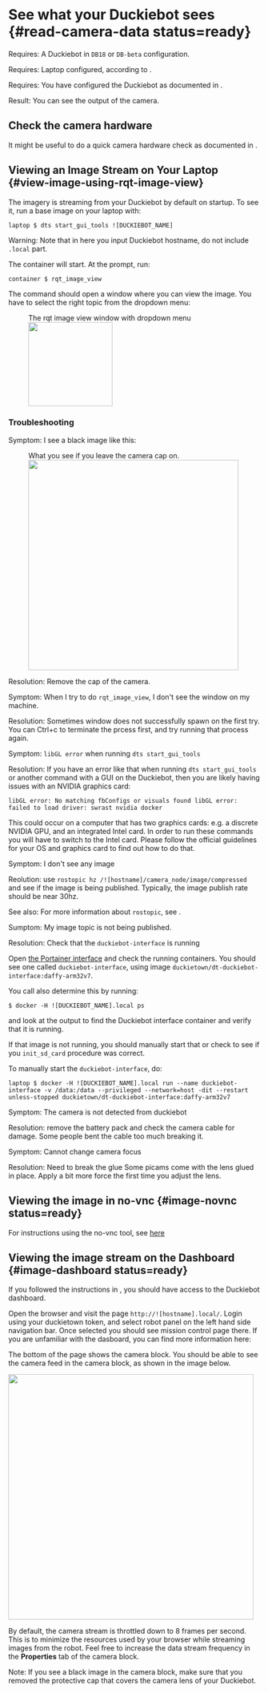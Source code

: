 # See what your Duckiebot sees {#read-camera-data status=ready}

<div class='requirements' markdown='1'>

Requires: A Duckiebot in `DB18` or `DB-beta` configuration.

Requires: Laptop configured, according to [](#laptop-setup).

Requires: You have configured the Duckiebot as documented in [](#setup-duckiebot).

Result: You can see the output of the camera.

</div>

## Check the camera hardware

It might be useful to do a quick camera hardware check as documented in [](#howto-camera-db18).

## Viewing an Image Stream on Your Laptop {#view-image-using-rqt-image-view}

The imagery is streaming from your Duckiebot by default on startup.
To see it, run a base image on your laptop with:

    laptop $ dts start_gui_tools ![DUCKIEBOT_NAME]

Warning: Note that in here you input Duckiebot hostname, do not include `.local` part. 

The container will start. At the prompt, run:

    container $ rqt_image_view

The command should open a window where you can view the image.
You have to select the right topic from the dropdown menu:

<figure>
    <figcaption>The rqt image view window with dropdown menu</figcaption>
    <img style='width:12em' src="rqt_image_view.png"/>
</figure>

### Troubleshooting

Symptom: I see a black image like this:

<figure id="Cap on photo">
    <figcaption>What you see if you leave the camera cap on.</figcaption>
     <img src="capon.png" style='width: 30em'/>
</figure>

Resolution: Remove the cap of the camera.

Symptom: When I try to do `rqt_image_view`, I don't see the window on my machine.

Resolution: Sometimes window does not successfully spawn on the first try. You can Ctrl+c to terminate the prcess first, and try running that process again.

Symptom: `libGL error` when running `dts start_gui_tools`

Resolution: If you have an error like that when running `dts start_gui_tools` or another command with a GUI on the Duckiebot, then you are likely having issues with an NVIDIA graphics card:

`libGL error: No matching fbConfigs or visuals found libGL error: failed to load driver: swrast nvidia docker`

This could occur on a computer that has two graphics cards: e.g. a discrete NVIDIA GPU, and an integrated Intel card. In order to run these commands you will have to switch to the Intel card. Please follow the official guidelines for your OS and graphics card to find out how to do that.

Symptom: I don't see any image

Reolution: use `rostopic hz /![hostname]/camera_node/image/compressed` and see if the image is being published. Typically, the image publish rate should be near 30hz.

See also: For more information about `rostopic`, see [](#using-no-vnc).

Sumptom: My image topic is not being published.

Resolution: Check that the `duckiebot-interface` is running

Open [the Portainer interface](#docker-setup-portainer-interface) and check the running containers. You should see one called `duckiebot-interface`, using image `duckietown/dt-duckiebot-interface:daffy-arm32v7`.

You call also determine this by running:

    $ docker -H ![DUCKIEBOT_NAME].local ps

and look at the output to find the Duckiebot interface container and verify that it is running.

If that image is not running, you should manually start that or check to see if you `init_sd_card` procedure was correct.

To manually start the `duckiebot-interface`, do:

    laptop $ docker -H ![DUCKIEBOT_NAME].local run --name duckiebot-interface -v /data:/data --privileged --network=host -dit --restart unless-stopped duckietown/dt-duckiebot-interface:daffy-arm32v7

Symptom: The camera is not detected from duckiebot

Resolution: remove the battery pack and check the camera cable for damage. Some people bent the cable too much breaking it.

Symptom: Cannot change camera focus

Resolution: Need to break the glue
Some picams come with the lens glued in place. Apply a bit more force the first time you adjust the lens.


## Viewing the image in no-vnc {#image-novnc status=ready}

For instructions using the no-vnc tool, see [here](#using-no-vnc)

## Viewing the image stream on the Dashboard {#image-dashboard status=ready}

If you followed the instructions in [](#duckiebot-dashboard-setup), you
should have access to the Duckiebot dashboard.

Open the browser and visit the page `http://![hostname].local/`. Login using your duckietown token, and select robot panel on the left hand side navigation bar. Once selected you should see mission control page there. If you are unfamiliar with the dasboard, you can find more information here: [](#dashboard-overview)

The bottom of the page shows the camera block.
You should be able to see the camera feed in the camera block,
as shown in the image below.

<div figure-id="fig:dashboard_mission_control_camera_feed" figure-caption="">
  <img src="dashboard_mission_control_camera_feed.png" style='width: 35em'/>
</div>

By default, the camera stream is throttled down to 8 frames per second.
This is to minimize the resources used by your browser while streaming
images from the robot.
Feel free to increase the data stream frequency in the **Properties** tab
of the camera block.

Note: If you see a black image in the camera block, make sure that you
removed the protective cap that covers the camera lens of your Duckiebot.


